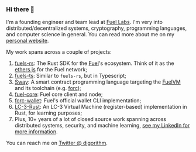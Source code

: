 ### Hi there 👋

I'm a founding engineer and team lead at [Fuel Labs](https://fuel.network/). I'm very into distributed/decentralized systems, cryptography, programming languages, and computer science in general. You can read more about me on my [personal website](https://www.rodrigoaraujo.me/). 

My work spans across a couple of projects:

1. [fuels-rs](https://github.com/FuelLabs/fuels-rs): The Rust SDK for the [Fuel](https://fuel.network/)'s ecosystem. Think of it as the [ethers js](https://docs.ethers.io/v5/) for the Fuel network;
2. [fuels-ts](https://github.com/FuelLabs/fuels-ts/): Similar to `fuels-rs`, but in Typescript;
3. [Sway](https://github.com/FuelLabs/sway): A smart contract programming language targeting the [FuelVM](https://github.com/FuelLabs/fuel-vm) and its toolchain (e.g. [forc](https://github.com/FuelLabs/sway/tree/master/forc));
4. [fuel-core](https://github.com/FuelLabs/fuel-core): Fuel core client and node;
5. [forc-wallet](https://github.com/FuelLabs/forc-wallet): Fuel's official wallet CLI implementation;
6. [LC-3-Rust](https://github.com/digorithm/LC-3-Rust): An LC-3 Virtual Machine (register-based) implementation in Rust, for learning purposes;
7. Plus, 10+ years of a lot of closed source work spanning across distributed systems, security, and machine learning, [see my LinkedIn for more information](https://www.linkedin.com/in/rodrigo-araujo-196a9358/).


You can reach me on [Twitter @ digorithm](https://twitter.com/Digorithm).
